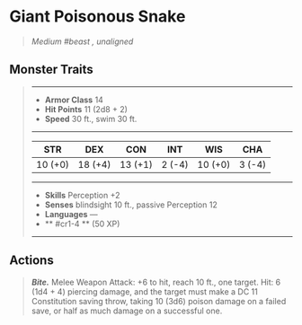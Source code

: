 # Giant Poisonous Snake
>*Medium #beast , unaligned*
## Monster Traits
>___
>- **Armor Class** 14
>- **Hit Points** 11 (2d8 + 2)
>- **Speed** 30 ft., swim 30 ft.
>___
>|STR|DEX|CON|INT|WIS|CHA|
>|:---:|:---:|:---:|:---:|:---:|:---:|
>|10 (+0)|18 (+4)|13 (+1)|2 (-4)|10 (+0)|3 (-4)|
>___
>- **Skills** Perception +2
>- **Senses** blindsight 10 ft., passive Perception 12
>- **Languages** —
>- ** #cr1-4 ** (50 XP)
>___
## Actions
>***Bite.*** Melee Weapon Attack: +6 to hit, reach 10 ft., one target. Hit: 6 (1d4 + 4) piercing damage, and the target must make a DC 11 Constitution saving throw, taking 10 (3d6) poison damage on a failed save, or half as much damage on a successful one.